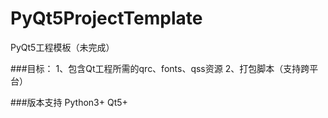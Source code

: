 # PyQt5ProjectTemplate
PyQt5工程模板（未完成）

###目标：
1、包含Qt工程所需的qrc、fonts、qss资源
2、打包脚本（支持跨平台）

###版本支持
Python3+ Qt5+

